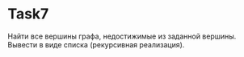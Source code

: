 # Task7
Найти все вершины графа, недостижимые из заданной вершины. Вывести в виде списка (рекурсивная реализация).
